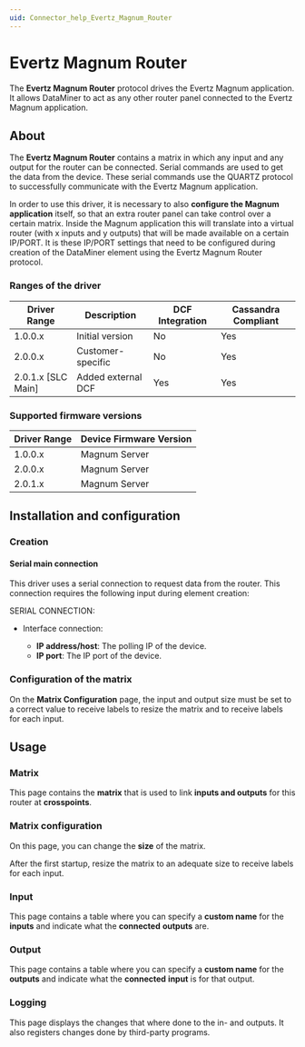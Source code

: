```yaml
---
uid: Connector_help_Evertz_Magnum_Router
---
```


# Evertz Magnum Router

The **Evertz Magnum Router** protocol drives the Evertz Magnum application. It allows DataMiner to act as any other router panel connected to the Evertz Magnum application.

## About

The **Evertz Magnum Router** contains a matrix in which any input and any output for the router can be connected. Serial commands are used to get the data from the device.
These serial commands use the QUARTZ protocol to successfully communicate with the Evertz Magnum application.

In order to use this driver, it is necessary to also **configure the Magnum application** itself, so that an extra router panel can take control over a certain matrix. Inside the Magnum application this will translate into a virtual router (with x inputs and y outputs) that will be made available on a certain IP/PORT. It is these IP/PORT settings that need to be configured during creation of the DataMiner element using the Evertz Magnum Router protocol.

### Ranges of the driver

| **Driver Range**     | **Description**    | **DCF Integration** | **Cassandra Compliant** |
|----------------------|--------------------|---------------------|-------------------------|
| 1.0.0.x              | Initial version    | No                  | Yes                     |
| 2.0.0.x              | Customer-specific  | No                  | Yes                     |
| 2.0.1.x \[SLC Main\] | Added external DCF | Yes                 | Yes                     |

### Supported firmware versions

| **Driver Range** | **Device Firmware Version** |
|------------------|-----------------------------|
| 1.0.0.x          | Magnum Server               |
| 2.0.0.x          | Magnum Server               |
| 2.0.1.x          | Magnum Server               |

## Installation and configuration

### Creation

#### Serial main connection

This driver uses a serial connection to request data from the router. This connection requires the following input during element creation:

SERIAL CONNECTION:

- Interface connection:

  - **IP address/host**: The polling IP of the device.
  - **IP port**: The IP port of the device.

### Configuration of the matrix

On the **Matrix Configuration** page, the input and output size must be set to a correct value to receive labels to resize the matrix and to receive labels for each input.

## Usage

### Matrix

This page contains the **matrix** that is used to link **inputs and outputs** for this router at **crosspoints**.

### Matrix configuration

On this page, you can change the **size** of the matrix.

After the first startup, resize the matrix to an adequate size to receive labels for each input.

### Input

This page contains a table where you can specify a **custom name** for the **inputs** and indicate what the **connected** **outputs** are.

### Output

This page contains a table where you can specify a **custom name** for the **outputs** and indicate what the **connected** **input** is for that output.

### Logging

This page displays the changes that where done to the in- and outputs. It also registers changes done by third-party programs.
